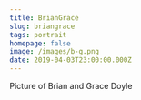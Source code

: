 ```yaml
---
title: BrianGrace
slug: briangrace
tags: portrait
homepage: false
image: /images/b-g.png
date: 2019-04-03T23:00:00.000Z
---
```

Picture of Brian and Grace Doyle

